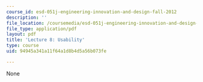 ```yaml
---
course_id: esd-051j-engineering-innovation-and-design-fall-2012
description: ''
file_location: /coursemedia/esd-051j-engineering-innovation-and-design-fall-2012/94945a341a11f64a1d8b4d5a56b073fe_MITESD_051JF12_Lec08.pdf
file_type: application/pdf
layout: pdf
title: 'Lecture 8: Usability'
type: course
uid: 94945a341a11f64a1d8b4d5a56b073fe

---
```

None